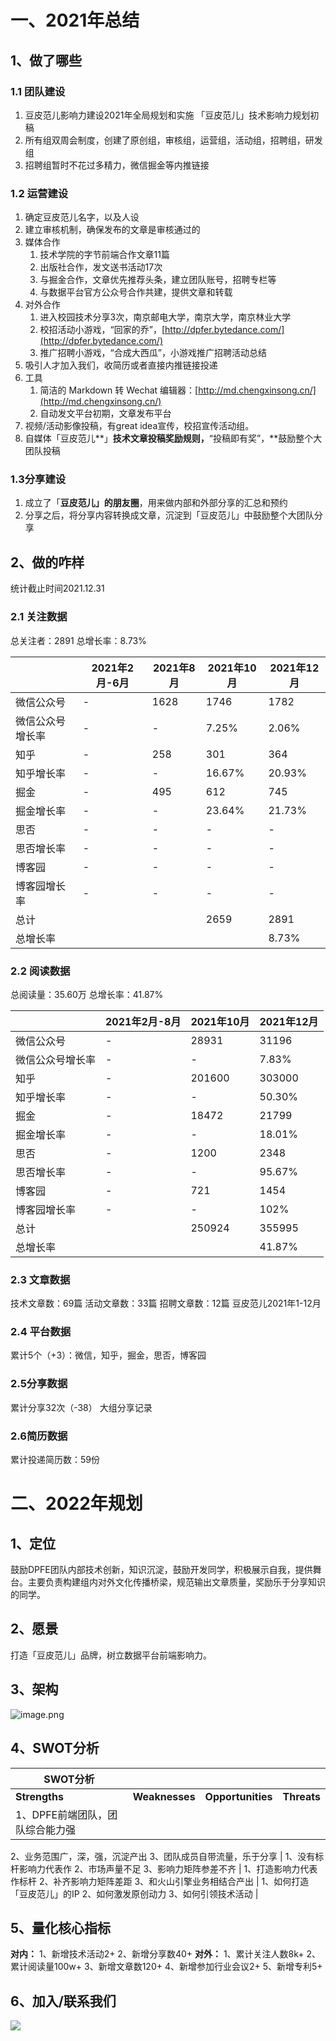 # 一、2021年总结
## 1、做了哪些
### 1.1 团队建设

1. 豆皮范儿影响力建设2021年全局规划和实施 「豆皮范儿」技术影响力规划初稿
1. 所有组双周会制度，创建了原创组，审核组，运营组，活动组，招聘组，研发组
1. 招聘组暂时不花过多精力，微信掘金等内推链接
### 1.2 运营建设

1. 确定豆皮范儿名字，以及人设
1. 建立审核机制，确保发布的文章是审核通过的
1. 媒体合作
   1. 技术学院的字节前端合作文章11篇
   1. 出版社合作，发文送书活动17次
   1. 与掘金合作，文章优先推荐头条，建立团队账号，招聘专栏等
   1. 与数据平台官方公众号合作共建，提供文章和转载
4. 对外合作
   1. 进入校园技术分享3次，南京邮电大学，南京大学，南京林业大学
   1. 校招活动小游戏，“回家的乔”，[http://dpfer.bytedance.com/](http://dpfer.bytedance.com/)
   1. 推广招聘小游戏，“合成大西瓜”，小游戏推广招聘活动总结
5. 吸引人才加入我们，收简历或者直接内推链接投递
5. 工具
   1. 简洁的 Markdown 转 Wechat 编辑器：[http://md.chengxinsong.cn/](http://md.chengxinsong.cn/)
   1. 自动发文平台初期，文章发布平台
7. 视频/活动影像投稿，有great idea宣传，校招宣传活动组。
7. 自媒体「豆皮范儿**」**技术文章投稿奖励规则，**“投稿即有奖”，**鼓励整个大团队投稿
### 1.3分享建设

1. 成立了「**豆皮范儿」的朋友圈**，用来做内部和外部分享的汇总和预约
1. 分享之后，将分享内容转换成文章，沉淀到「豆皮范儿」中鼓励整个大团队分享
## 2、做的咋样
统计截止时间2021.12.31
### 2.1 关注数据
总关注者：2891
总增长率：8.73%

|  | 2021年2月-6月 | 2021年8月 | 2021年10月 | 2021年12月 |
| --- | --- | --- | --- | --- |
| 微信公众号 | - | 1628 | 1746 | 1782 |
| 微信公众号增长率 | - | - | 7.25% | 2.06% |
| 知乎 | - | 258 | 301 | 364 |
| 知乎增长率 | - | - | 16.67% | 20.93% |
| 掘金 | - | 495 | 612 | 745 |
| 掘金增长率 | - | - | 23.64% | 21.73% |
| 思否 | - | - | - | - |
| 思否增长率 | - | - | - | - |
| 博客园 | - | - | - | - |
| 博客园增长率 | - | - | - | - |
| 总计 |  |  | 2659 | 2891 |
| 总增长率 |  |  |  | 8.73% |

### 2.2 阅读数据
总阅读量：35.60万
总增长率：41.87%

|  | 2021年2月-8月 | 2021年10月 | 2021年12月 |
| --- | --- | --- | --- |
| 微信公众号 | - | 28931 | 31196 |
| 微信公众号增长率 | - | - | 7.83% |
| 知乎 | - | 201600 | 303000 |
| 知乎增长率 | - | - | 50.30% |
| 掘金 | - | 18472 | 21799 |
| 掘金增长率 | - | - | 18.01% |
| 思否 | - | 1200 | 2348 |
| 思否增长率 | - | - | 95.67% |
| 博客园 | - | 721 | 1454 |
| 博客园增长率 | - | - | 102% |
| 总计 |  | 250924 | 355995 |
| 总增长率 |  |  | 41.87% |

### 2.3 文章数据
技术文章数：69篇
活动文章数：33篇
招聘文章数：12篇
豆皮范儿2021年1-12月
### 2.4 平台数据
累计5个（+3）：微信，知乎，掘金，思否，博客园
### 2.5分享数据
累计分享32次（-38）
大组分享记录
### 2.6简历数据
累计投递简历数：59份
# 二、2022年规划
## 1、定位
鼓励DPFE团队内部技术创新，知识沉淀，鼓励开发同学，积极展示自我，提供舞台。主要负责构建组内对外文化传播桥梁，规范输出文章质量，奖励乐于分享知识的同学。
## 2、愿景
打造「豆皮范儿」品牌，树立数据平台前端影响力。
## 3、架构
![image.png](https://cdn.nlark.com/yuque/0/2022/png/276016/1643087341918-b186d18b-9790-4fb9-a78f-e9580c8b0bbb.png#clientId=ua2f5c861-b2cc-4&crop=0&crop=0&crop=1&crop=1&from=paste&height=524&id=u838cf713&margin=%5Bobject%20Object%5D&name=image.png&originHeight=1048&originWidth=1392&originalType=binary&ratio=1&rotation=0&showTitle=false&size=308980&status=done&style=none&taskId=uaa5249fc-eec9-4953-b95d-84b8cfe6fc4&title=&width=696)
## 4、SWOT分析
| **SWOT分析** |  |  |  |
| --- | --- | --- | --- |
| **Strengths** | **Weaknesses** | **Opportunities** | **Threats** |
| 1、DPFE前端团队，团队综合能力强
2、业务范围广，深，强，沉淀产出
3、团队成员自带流量，乐于分享 | 1、没有标杆影响力代表作
2、市场声量不足
3、影响力矩阵参差不齐 | 1、打造影响力代表作标杆
2、补齐影响力矩阵差距
3、和火山引擎业务相结合产出 | 1、如何打造「豆皮范儿」的IP
2、如何激发原创动力
3、如何引领技术活动 |

## 5、量化核心指标
**对内：**
1、新增技术活动2+
2、新增分享数40+
**对外：**
1、累计关注人数8k+
2、累计阅读量100w+
3、新增文章数120+
4、新增参加行业会议2+
5、新增专利5+
## 6、加入/联系我们
![](https://cdn.nlark.com/yuque/0/2022/png/276016/1643087521691-a60f3125-5e13-480a-83d9-a54ccd7821ff.png#clientId=ua2f5c861-b2cc-4&crop=0&crop=0&crop=1&crop=1&from=paste&id=ufbfd9e4a&margin=%5Bobject%20Object%5D&originHeight=600&originWidth=600&originalType=url&ratio=1&rotation=0&showTitle=false&status=done&style=none&taskId=u9f67c78b-333b-424f-b919-06db985f8d9&title=)
​

